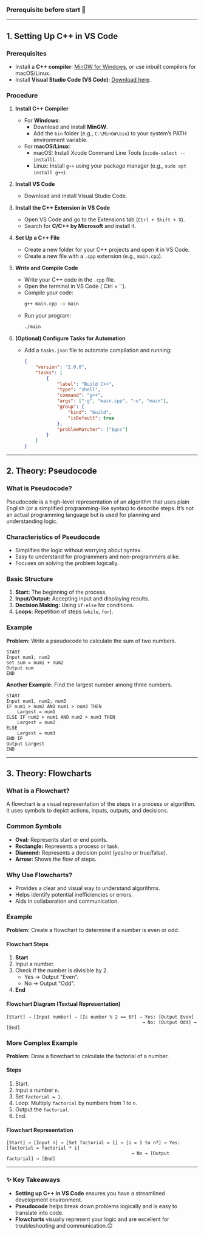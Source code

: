 ### **Prerequisite before start** 🚀  

---

## **1. Setting Up C++ in VS Code**  

### **Prerequisites**  
- Install a **C++ compiler**: [MinGW for Windows](https://sourceforge.net/projects/mingw/), or use inbuilt compilers for macOS/Linux.  
- Install **Visual Studio Code (VS Code)**: [Download here](https://code.visualstudio.com/).  

### **Procedure**  
1. **Install C++ Compiler**  
   - For **Windows**:  
     - Download and install **MinGW**.  
     - Add the `bin` folder (e.g., `C:\MinGW\bin`) to your system’s PATH environment variable.  
   - For **macOS/Linux**:  
     - macOS: Install Xcode Command Line Tools (`xcode-select --install`).  
     - Linux: Install `g++` using your package manager (e.g., `sudo apt install g++`).  

2. **Install VS Code**  
   - Download and install Visual Studio Code.  

3. **Install the C++ Extension in VS Code**  
   - Open VS Code and go to the Extensions tab (`Ctrl + Shift + X`).  
   - Search for **C/C++ by Microsoft** and install it.  

4. **Set Up a C++ File**  
   - Create a new folder for your C++ projects and open it in VS Code.  
   - Create a new file with a `.cpp` extension (e.g., `main.cpp`).  

5. **Write and Compile Code**  
   - Write your C++ code in the `.cpp` file.  
   - Open the terminal in VS Code (`Ctrl + \``).  
   - Compile your code:  
     ```bash  
     g++ main.cpp -o main  
     ```  
   - Run your program:  
     ```bash  
     ./main  
     ```  

6. **(Optional) Configure Tasks for Automation**  
   - Add a `tasks.json` file to automate compilation and running:  
     ```json  
     {  
         "version": "2.0.0",  
         "tasks": [  
             {  
                 "label": "Build C++",  
                 "type": "shell",  
                 "command": "g++",  
                 "args": ["-g", "main.cpp", "-o", "main"],  
                 "group": {  
                     "kind": "build",  
                     "isDefault": true  
                 },  
                 "problemMatcher": ["$gcc"]  
             }  
         ]  
     }  
     ```  

---

## **2. Theory: Pseudocode**  

### **What is Pseudocode?**  
Pseudocode is a high-level representation of an algorithm that uses plain English (or a simplified programming-like syntax) to describe steps. It’s not an actual programming language but is used for planning and understanding logic.  

### **Characteristics of Pseudocode**  
- Simplifies the logic without worrying about syntax.  
- Easy to understand for programmers and non-programmers alike.  
- Focuses on solving the problem logically.  

### **Basic Structure**  
1. **Start:** The beginning of the process.  
2. **Input/Output:** Accepting input and displaying results.  
3. **Decision Making:** Using `if-else` for conditions.  
4. **Loops:** Repetition of steps (`while`, `for`).  

### **Example**  
**Problem:** Write a pseudocode to calculate the sum of two numbers.  
```  
START  
Input num1, num2  
Set sum = num1 + num2  
Output sum  
END  
```  

**Another Example:** Find the largest number among three numbers.  
```  
START  
Input num1, num2, num3  
IF num1 > num2 AND num1 > num3 THEN  
    Largest = num1  
ELSE IF num2 > num1 AND num2 > num3 THEN  
    Largest = num2  
ELSE  
    Largest = num3  
END IF  
Output Largest  
END  
```  

---

## **3. Theory: Flowcharts**  

### **What is a Flowchart?**  
A flowchart is a visual representation of the steps in a process or algorithm. It uses symbols to depict actions, inputs, outputs, and decisions.  

### **Common Symbols**  
- **Oval:** Represents start or end points.  
- **Rectangle:** Represents a process or task.  
- **Diamond:** Represents a decision point (yes/no or true/false).  
- **Arrow:** Shows the flow of steps.  

### **Why Use Flowcharts?**  
- Provides a clear and visual way to understand algorithms.  
- Helps identify potential inefficiencies or errors.  
- Aids in collaboration and communication.  

### **Example**  
**Problem:** Create a flowchart to determine if a number is even or odd.  

#### **Flowchart Steps**  
1. **Start**  
2. Input a number.  
3. Check if the number is divisible by 2.  
   - Yes → Output "Even".  
   - No → Output "Odd".  
4. **End**  

#### **Flowchart Diagram (Textual Representation)**  
```
[Start] → [Input number] → [Is number % 2 == 0?] → Yes: [Output Even]  
                                                  → No: [Output Odd] → [End]  
```  

### **More Complex Example**  
**Problem:** Draw a flowchart to calculate the factorial of a number.  

#### **Steps**  
1. Start.  
2. Input a number `n`.  
3. Set `factorial = 1`.  
4. Loop: Multiply `factorial` by numbers from 1 to `n`.  
5. Output the `factorial`.  
6. End.  

#### **Flowchart Representation**  
```
[Start] → [Input n] → [Set factorial = 1] → [i = 1 to n?] → Yes: [factorial = factorial * i]  
                                              → No → [Output factorial] → [End]  
```  

---

### **✨ Key Takeaways**  
- **Setting up C++ in VS Code** ensures you have a streamlined development environment.  
- **Pseudocode** helps break down problems logically and is easy to translate into code.  
- **Flowcharts** visually represent your logic and are excellent for troubleshooting and communication.😊   